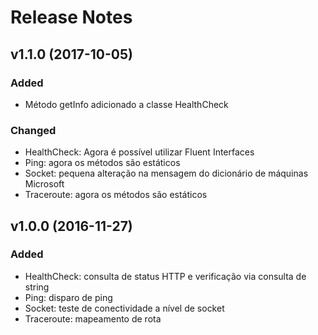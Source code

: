 # Release Notes

## v1.1.0 (2017-10-05)

### Added
- Método getInfo adicionado a classe HealthCheck

### Changed
- HealthCheck: Agora é possível utilizar Fluent Interfaces
- Ping: agora os métodos são estáticos
- Socket: pequena alteração na mensagem do dicionário de máquinas Microsoft
- Traceroute: agora os métodos são estáticos


## v1.0.0 (2016-11-27)

### Added
- HealthCheck: consulta de status HTTP e verificação via consulta de string
- Ping: disparo de ping
- Socket: teste de conectividade a nível de socket
- Traceroute: mapeamento de rota